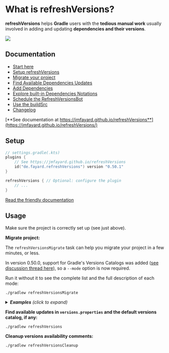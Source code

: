 # What is refreshVersions?

**refreshVersions** helps **Gradle** users with the **tedious manual work** usually involved in adding and updating **dependencies and their versions**.

[![](https://raw.githubusercontent.com/jmfayard/refreshVersions/main/docs/img/screencast.png)](http://www.youtube.com/watch?v=VhYERonB8co "Gradle refreshVersions")

## Documentation

- [Start here](https://jmfayard.github.io/refreshVersions/)
- [Setup refreshVersions](https://jmfayard.github.io/refreshVersions/setup/)
- [Migrate your project](https://jmfayard.github.io/refreshVersions/migrate/)
- [Find Available Dependencies Updates](https://jmfayard.github.io/refreshVersions/update-dependencies/)
- [Add Dependencies](https://jmfayard.github.io/refreshVersions/add-dependencies/)
- [Explore built-in Dependencies Notations](https://jmfayard.github.io/refreshVersions/dependencies-notations/)
- [Schedule the RefreshVersionsBot](https://jmfayard.github.io/refreshVersions/refreshversions-bot/)
- [Use the buildSrc](https://jmfayard.github.io/refreshVersions/gradle-buildsrcversions/)
- [Changelog](https://jmfayard.github.io/refreshVersions/CHANGELOG/)

[**See documentation at https://jmfayard.github.io/refreshVersions**](https://jmfayard.github.io/refreshVersions/)



## Setup

```kotlin
// settings.gradle(.kts)
plugins {
    // See https://jmfayard.github.io/refreshVersions
    id("de.fayard.refreshVersions") version "0.50.1"
}

refreshVersions { // Optional: configure the plugin
    // ...
}
```

[Read the friendly documentation](https://jmfayard.github.io/refreshVersions/setup/)


## Usage

Make sure the project is correctly set up (see just above).

**Migrate project:**

The `refreshVersionsMigrate` task can help you migrate your project in a few minutes, or less.

In version 0.50.0, support for Gradle's Versions Catalogs was added ([see discussion thread here](https://github.com/jmfayard/refreshVersions/discussions/592)), so a `--mode` option is now required.

Run it without it to see the complete list and the full description of each mode:

```shell
./gradlew refreshVersionsMigrate
```

<details>
<summary><i><strong>Examples</strong> (click to expand)</i></summary>

If you want to use only `versions.properties` and the [built-in dependencies notations](https://jmfayard.github.io/refreshVersions/dependencies-notations/), run:

`./gradlew refreshVersionsMigrate --mode=VersionsPropertiesOnly`

To also use a versions catalog for non-built-in dependency notations, run:

`./gradlew refreshVersionsMigrate --mode=VersionCatalogAndVersionProperties`

</details>

**Find available updates in `versions.properties` and the default versions catalog, if any:**

`./gradlew refreshVersions`

**Cleanup versions availability comments:**

`./gradlew refreshVersionsCleanup`
